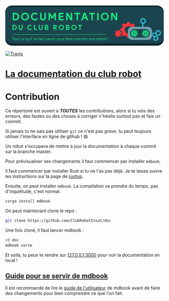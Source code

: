 <!--
<p align="center">
<img src="assets/logo.png">
</p>
-->

<p align="center"><a href="https://clubrobotinsat.github.io/doc/">
  <img src="assets/documentation.png" alt="La documentation du Club Robot" width="700">
</a></p>

[![Travis](https://api.travis-ci.org/ClubRobotInsat/doc.svg?branch=master)](https://travis-ci.org/ClubRobotInsat/doc)
# [La documentation du club robot](https://clubrobotinsat.github.io/doc/)

# Contribution

Ce répertoire est ouvert à ***TOUTES*** les contributions, alors si tu vois des erreurs, des fautes ou des choses à corriger n'hésite surtout pas et fais un commit.

Si jamais tu ne sais pas utiliser `git` ce n'est pas grave, tu peut toujours utiliser l'interface en ligne de github ! :smile:

Un robot s'occupera de mettre à jour la documentation à chaque commit sur la branche master.

Pour prévisualiser ses changements il faut commencer par installer `mdbook`.

Il faut commencer par installer Rust si tu ne l'as pas déjà. Je te laisse suivre les instructions sur la page de [rustup](https://rustup.rs/).

Ensuite, on peut installer `mdbook`. La compilation va prendre du temps, pas d'inquiétude, c'est normal.

```bash
cargo install mdbook
```

On peut maintenant clone le repo :

```bash
git clone https://github.com/ClubRobotInsat/doc
```

Une fois cloné, il faut lancer mdbook :

```bash
cd doc
mdbook serve
```

Et voilà, tu peux te rendre sur [127.0.0.1:3000](http://127.0.0.1:3000) pour voir la documentation en local !

## [Guide pour se servir de mdbook](https://rust-lang-nursery.github.io/mdBook/)

Il est recommandé de lire le [guide de l'utilisateur](https://rust-lang-nursery.github.io/mdBook/) de mdbook avant de faire des changements pour bien comprendre ce que l'on fait.
